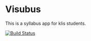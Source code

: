 # Visubus
This is a syllabus app for klis students.

[![Build Status](https://travis-ci.org/makky3939/Visubus.png?branch=master)](https://travis-ci.org/makky3939/Visubus)
